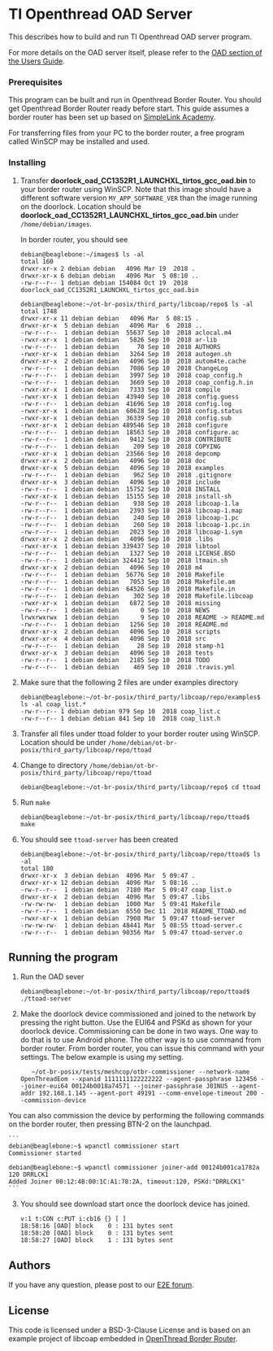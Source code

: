 # TI Openthread OAD Server

This describes how to build and run TI Openthread OAD server program.

For more details on the OAD server itself, please refer to the
[OAD section of the Users Guide](./../../../docs/thread/html/thread-oad/native-oad.html).

### Prerequisites

This program can be built and run in Openthread Border Router. You should get
Openthread Border Router ready before start. This guide assumes a border router
has been set up based on
[SimpleLink Academy](http://dev.ti.com/tirex/explore/node?node=ABSaAO-k3rswvnB7RdRtww__pTTHBmu__LATEST).

For transferring files from your PC to the border router, a free program called
WinSCP may be installed and used.

### Installing

1.  Transfer **doorlock_oad_CC1352R1_LAUNCHXL_tirtos_gcc_oad.bin** to your
    border router using WinSCP. Note that
    this image should have a different software version ```MY_APP_SOFTWARE_VER```
    than the image running on the doorlock. Location should be 
    **doorlock_oad_CC1352R1_LAUNCHXL_tirtos_gcc_oad.bin** under
    ```/home/debian/images```.

    In border router, you should see

    ```
    debian@beaglebone:~/images$ ls -al
    total 160
    drwxr-xr-x 2 debian debian   4096 Mar 19  2018 .
    drwxr-xr-x 6 debian debian   4096 Mar  5 08:10 ..
    -rw-r--r-- 1 debian debian 154084 Oct 19  2018 doorlock_oad_CC1352R1_LAUNCHXL_tirtos_gcc_oad.bin

    debian@beaglebone:~/ot-br-posix/third_party/libcoap/repo$ ls -al
    total 1748
    drwxr-xr-x 11 debian debian   4096 Mar  5 08:15 .
    drwxr-xr-x  5 debian debian   4096 Mar  6  2018 ..
    -rw-r--r--  1 debian debian  55637 Sep 10  2018 aclocal.m4
    -rwxr-xr-x  1 debian debian   5826 Sep 10  2018 ar-lib
    -rw-r--r--  1 debian debian     70 Sep 10  2018 AUTHORS
    -rwxr-xr-x  1 debian debian   3264 Sep 10  2018 autogen.sh
    drwxr-xr-x  2 debian debian   4096 Sep 10  2018 autom4te.cache
    -rw-r--r--  1 debian debian   7086 Sep 10  2018 ChangeLog
    -rw-r--r--  1 debian debian   3997 Sep 10  2018 coap_config.h
    -rw-r--r--  1 debian debian   3669 Sep 10  2018 coap_config.h.in
    -rwxr-xr-x  1 debian debian   7333 Sep 10  2018 compile
    -rwxr-xr-x  1 debian debian  43940 Sep 10  2018 config.guess
    -rw-r--r--  1 debian debian  41696 Sep 10  2018 config.log
    -rwxr-xr-x  1 debian debian  60628 Sep 10  2018 config.status
    -rwxr-xr-x  1 debian debian  36339 Sep 10  2018 config.sub
    -rwxr-xr-x  1 debian debian 489546 Sep 10  2018 configure
    -rw-r--r--  1 debian debian  18563 Sep 10  2018 configure.ac
    -rw-r--r--  1 debian debian   9412 Sep 10  2018 CONTRIBUTE
    -rw-r--r--  1 debian debian    209 Sep 10  2018 COPYING
    -rwxr-xr-x  1 debian debian  23566 Sep 10  2018 depcomp
    drwxr-xr-x  2 debian debian   4096 Sep 10  2018 doc
    drwxr-xr-x  5 debian debian   4096 Sep 10  2018 examples
    -rw-r--r--  1 debian debian    962 Sep 10  2018 .gitignore
    drwxr-xr-x  3 debian debian   4096 Sep 10  2018 include
    -rw-r--r--  1 debian debian  15752 Sep 10  2018 INSTALL
    -rwxr-xr-x  1 debian debian  15155 Sep 10  2018 install-sh
    -rw-r--r--  1 debian debian    938 Sep 10  2018 libcoap-1.la
    -rw-r--r--  1 debian debian   2393 Sep 10  2018 libcoap-1.map
    -rw-r--r--  1 debian debian    240 Sep 10  2018 libcoap-1.pc
    -rw-r--r--  1 debian debian    260 Sep 10  2018 libcoap-1.pc.in
    -rw-r--r--  1 debian debian   2023 Sep 10  2018 libcoap-1.sym
    drwxr-xr-x  2 debian debian   4096 Sep 10  2018 .libs
    -rwxr-xr-x  1 debian debian 339437 Sep 10  2018 libtool
    -rw-r--r--  1 debian debian   1327 Sep 10  2018 LICENSE.BSD
    -rw-r--r--  1 debian debian 324412 Sep 10  2018 ltmain.sh
    drwxr-xr-x  2 debian debian   4096 Sep 10  2018 m4
    -rw-r--r--  1 debian debian  56776 Sep 10  2018 Makefile
    -rw-r--r--  1 debian debian   7053 Sep 10  2018 Makefile.am
    -rw-r--r--  1 debian debian  64526 Sep 10  2018 Makefile.in
    -rw-r--r--  1 debian debian    302 Sep 10  2018 Makefile.libcoap
    -rwxr-xr-x  1 debian debian   6872 Sep 10  2018 missing
    -rw-r--r--  1 debian debian      0 Sep 10  2018 NEWS
    lrwxrwxrwx  1 debian debian      9 Sep 10  2018 README -> README.md
    -rw-r--r--  1 debian debian   1256 Sep 10  2018 README.md
    drwxr-xr-x  2 debian debian   4096 Sep 10  2018 scripts
    drwxr-xr-x  4 debian debian   4096 Sep 10  2018 src
    -rw-r--r--  1 debian debian     28 Sep 10  2018 stamp-h1
    drwxr-xr-x  3 debian debian   4096 Sep 10  2018 tests
    -rw-r--r--  1 debian debian   2185 Sep 10  2018 TODO
    -rw-r--r--  1 debian debian    469 Sep 10  2018 .travis.yml
    ```

2.  Make sure that the following 2 files are under examples directory

    ```
    debian@beaglebone:~/ot-br-posix/third_party/libcoap/repo/examples$ ls -al coap_list.*
    -rw-r--r-- 1 debian debian 979 Sep 10  2018 coap_list.c
    -rw-r--r-- 1 debian debian 841 Sep 10  2018 coap_list.h
    ```

3.  Transfer all files under ttoad folder to your border router using WinSCP.
    Location should be under
    ```/home/debian/ot-br-posix/third_party/libcoap/repo/ttoad```

4.  Change to directory ```/home/debian/ot-br-posix/third_party/libcoap/repo/ttoad```

    ```
    debian@beaglebone:~/ot-br-posix/third_party/libcoap/repo$ cd ttoad
    ```

5.  Run ```make```

    ```
    debian@beaglebone:~/ot-br-posix/third_party/libcoap/repo/ttoad$ make
    ```

6.  You should see ```ttoad-server``` has been created

    ```
    debian@beaglebone:~/ot-br-posix/third_party/libcoap/repo/ttoad$ ls -al
    total 180
    drwxr-xr-x  3 debian debian  4096 Mar  5 09:47 .
    drwxr-xr-x 12 debian debian  4096 Mar  5 08:16 ..
    -rw-r--r--  1 debian debian  7180 Mar  5 09:47 coap_list.o
    drwxr-xr-x  2 debian debian  4096 Mar  5 09:47 .libs
    -rw-rw-rw-  1 debian debian  1000 Mar  5 09:41 Makefile
    -rw-r--r--  1 debian debian  6550 Dec 11  2018 README_TTOAD.md
    -rwxr-xr-x  1 debian debian  7908 Mar  5 09:47 ttoad-server
    -rw-rw-rw-  1 debian debian 48441 Mar  5 08:55 ttoad-server.c
    -rw-r--r--  1 debian debian 90356 Mar  5 09:47 ttoad-server.o

    ```

## Running the program

1.  Run the OAD sever

    ```
    debian@beaglebone:~/ot-br-posix/third_party/libcoap/repo/ttoad$ ./ttoad-server
    ```

2.  Make the doorlock device commissioned and joined to the network by pressing
    the right button. Use the EUI64 and PSKd as shown for your doorlock device.
    Commissioning can be done in two ways. One way to do that is to use Android
    phone. The other way is to use command from border router. From border
    router, you can issue this command with your settings. The below example is
    using my setting.

    ```
       ~/ot-br-posix/tests/meshcop/otbr-commissioner --network-name OpenThreadEom --xpanid 1111111122222222 --agent-passphrase 123456 --joiner-eui64 00124b0018a74571 --joiner-passphrase J01NU5 --agent-addr 192.168.1.145 --agent-port 49191 --comm-envelope-timeout 200 --commission-device
    ```
  
  You can also commission the device by performing the following commands on the
  border router, then pressing BTN-2 on the launchpad.

    ```
    debian@beaglebone:~$ wpanctl commissioner start
    Commissioner started

    debian@beaglebone:~$ wpanctl commissioner joiner-add 00124b001ca1782a 120 DRRLCK1
    Added Joiner 00:12:4B:00:1C:A1:78:2A, timeout:120, PSKd:"DRRLCK1"
    ```

3. You should see download start once the doorlock device has joined.

    ```
    v:1 t:CON c:PUT i:cb16 {} [ ]
    18:58:16 [OAD] block    0 : 131 bytes sent
    18:58:20 [OAD] block    0 : 131 bytes sent
    18:58:27 [OAD] block    1 : 131 bytes sent
    ```

## Authors

If you have any question, please post to our [E2E forum](http://e2e.ti.com).

## License

This code is licensed under a BSD-3-Clause License and is based on an example
project of libcoap embedded in
[OpenThread Border Router](https://github.com/openthread/ot-br-posix).
